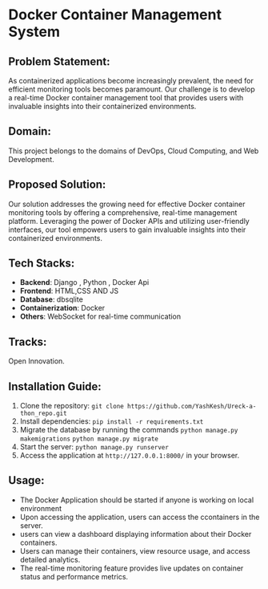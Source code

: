 # Docker Container Management System

## Problem Statement:
As containerized applications become increasingly prevalent, the need for efficient monitoring tools becomes paramount. Our challenge is to develop a real-time Docker container management tool that provides users with invaluable insights into their containerized environments.

## Domain:
This project belongs to the domains of DevOps, Cloud Computing, and Web Development.

## Proposed Solution:
Our solution addresses the growing need for effective Docker container monitoring tools by offering a comprehensive, real-time management platform. Leveraging the power of Docker APIs and utilizing user-friendly interfaces, our tool empowers users to gain invaluable insights into their containerized environments.

## Tech Stacks:
- **Backend**: Django , Python , Docker Api
- **Frontend**: HTML,CSS AND  JS
- **Database**: dbsqlite
- **Containerization**: Docker
- **Others**: WebSocket for real-time communication

## Tracks:
Open Innovation.

## Installation Guide:
1. Clone the repository: `git clone https://github.com/YashKesh/Ureck-a-thon_repo.git`
2. Install dependencies:
   `pip install -r requirements.txt`
3. Migrate the database by running the commands
    `python manage.py makemigrations`
    `python manage.py migrate`
4. Start the  server: `python manage.py runserver`
8. Access the application at `http://127.0.0.1:8000/` in your browser.

## Usage:
- The Docker Application should be started if anyone  is working on local environment 
- Upon accessing the application, users can access the ccontainers in the server.
- users can view a dashboard displaying information about their Docker containers.
- Users can manage their containers, view resource usage, and access detailed analytics.
- The real-time monitoring feature provides live updates on container status and performance metrics.

